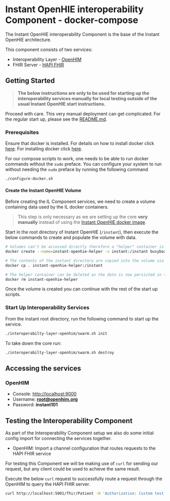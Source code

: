 
# Instant OpenHIE interoperability Component - docker-compose

The Instant OpenHIE interoperability Component is the base of the Instant OpenHIE architecture.

This component consists of two services:

* Interoperability Layer - [OpenHIM](http://openhim.org/)
* FHIR Server - [HAPI FHIR](https://hapifhir.io/)

## Getting Started

> **The below instructions are only to be used for starting up the interoperability services manually for local testing outside of the usual Instant OpenHIE start instructions.**

Proceed with care. This very manual deployment can get complicated.
For the regular start up, please see the [README.md](../../README.md).

### Prerequisites

Ensure that docker is installed. For details on how to install docker click [here](https://linuxize.com/post/how-to-install-and-use-docker-compose-on-ubuntu-18-04/).
For installing docker click [here](https://linuxize.com/post/how-to-install-and-use-docker-on-ubuntu-18-04/).

For our compose scripts to work, one needs to be able to run docker commands without the `sudo` preface. You can configure your system to run without needing the `sudo` preface by running the following command

```bash
./configure-docker.sh
```

#### Create the Instant OpenHIE Volume

Before creating the IL Component services, we need to create a volume containing data used by the IL docker containers.

> This step is only necessary as we are setting up the core **very manually** instead of using the [Instant OpenHIE docker image](https://hub.docker.com/r/openhie/instant).

Start in the root directory of Instant OpenHIE (`/instant`), then execute the below commands to create and populate the volume with data.

```bash
# Volumes can't be accessed directly therefore a "helper" container is attached to facilitate data transfer
docker create --name=instant-openhie-helper -v instant:/instant busybox

# The contents of the instant directory are copied into the volume via the helper container
docker cp . instant-openhie-helper:/instant

# The helper container can be deleted as the data is now persisted in the volume
docker rm instant-openhie-helper
```

Once the volume is created you can continue with the rest of the start up scripts.

### Start Up Interoperability Services

From the instant root directory, run the following command to start up the service.

```bash
./interoperabilty-layer-openhim/swarm.sh init
```

To take down the core run:

```bash
./interoperabilty-layer-openhim/swarm.sh destroy
```

## Accessing the services

### OpenHIM

* Console: <http://localhost:9000>
* Username: **root@openhim.org**
* Password: **instant101**

## Testing the Interoperability Component

As part of the Interoperability Component setup we also do some initial config import for connecting the services together.

* OpenHIM: Import a channel configuration that routes requests to the HAPI FHIR service

For testing this Component we will be making use of `curl` for sending our request, but any client could be used to achieve the same result.

Execute the below `curl` request to successfully route a request through the OpenHIM to query the HAPI FHIR server.

```bash
curl http://localhost:5001/fhir/Patient -H 'Authorization: Custom test'
```
